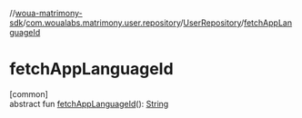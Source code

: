 //[woua-matrimony-sdk](../../../index.md)/[com.woualabs.matrimony.user.repository](../index.md)/[UserRepository](index.md)/[fetchAppLanguageId](fetch-app-language-id.md)

# fetchAppLanguageId

[common]\
abstract fun [fetchAppLanguageId](fetch-app-language-id.md)(): [String](https://kotlinlang.org/api/latest/jvm/stdlib/kotlin/-string/index.html)
